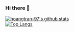 ### Hi there 👋

[![hoangtran-97's github stats](https://github-readme-stats.vercel.app/api?username=hoangtran-97)](https://github.com/anuraghazra/github-readme-stats&show_icons=true&theme=radical)
</br>
[![Top Langs](https://github-readme-stats.vercel.app/api/top-langs/?username=hoangtran-97)](https://github.com/anuraghazra/github-readme-stats&show_icons=true&theme=radical)

